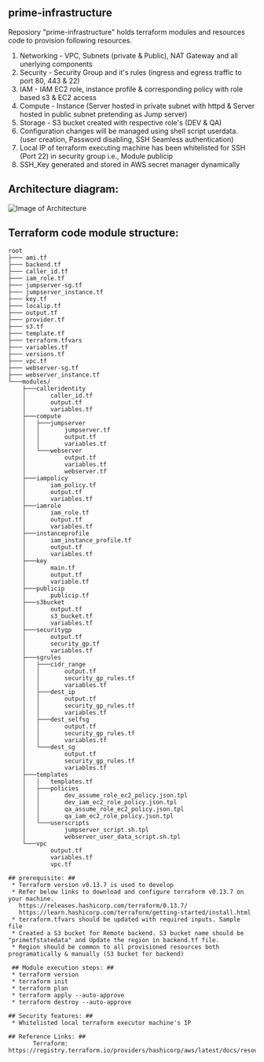 ## prime-infrastructure ##

Reposiory "prime-infrastructure" holds terraform modules and resources code to provision following resources.
1. Networking - VPC, Subnets (private & Public), NAT Gateway and all unerlying components
2. Security - Security Group and it's rules (ingress and egress traffic to port 80, 443 & 22)
3. IAM - IAM EC2 role, instance profile & corresponding policy with role based s3 & EC2 access 
4. Compute - Instance (Server hosted in private subnet with httpd & Server hosted in public subnet pretending as Jump server)
5. Storage - S3 bucket created with respective role's (DEV & QA)
6. Configuration changes will be managed using shell script userdata. (user creation, Password disabling, SSH Seamless authentication)
7. Local IP of terraform executing machine has been whitelisted for SSH (Port 22) in security group i.e., Module publicip
8. SSH_Key generated and stored in AWS secret manager dynamically

## Architecture diagram: ##
 
![Image of Architecture](https://github.com/jaipraveen/prime-infrastructure/blob/c9485894c5cd0c7fa9c7e989ab8f61a77d01b39c/arch.PNG)

## Terraform code module structure: ##
```
root
├─── ami.tf
├─── backend.tf
├─── caller_id.tf
├─── iam_role.tf
├─── jumpserver-sg.tf
├─── jumpserver_instance.tf
├─── key.tf
├─── localip.tf
├─── output.tf
├─── provider.tf
├─── s3.tf
├─── template.tf
├─── terraform.tfvars
├─── variables.tf
├─── versions.tf
├─── vpc.tf
├─── webserver-sg.tf
├─── webserver_instance.tf
└───modules/
    ├───calleridentity
    │       caller_id.tf
    │       output.tf
    │       variables.tf
    ├───compute
    │   ├───jumpserver
    │   │       jumpserver.tf
    │   │       output.tf
    │   │       variables.tf
    │   └───webserver
    │           output.tf
    │           variables.tf
    │           webserver.tf
    ├───iampolicy
    │       iam_policy.tf
    │       output.tf
    │       variables.tf
    ├───iamrole
    │       iam_role.tf
    │       output.tf
    │       variables.tf
    ├───instanceprofile
    │       iam_instance_profile.tf
    │       output.tf
    │       variables.tf
    ├───key
    │       main.tf
    │       output.tf
    │       variable.tf
    ├───publicip
    │       publicip.tf
    ├───s3bucket
    │       output.tf
    │       s3_bucket.tf
    │       variables.tf
    ├───securitygp
    │       output.tf
    │       security_gp.tf
    │       variables.tf
    ├───sgrules
    │   ├───cidr_range
    │   │       output.tf
    │   │       security_gp_rules.tf
    │   │       variables.tf
    │   ├───dest_ip
    │   │       output.tf
    │   │       security_gp_rules.tf
    │   │       variables.tf
    │   ├───dest_selfsg
    │   │       output.tf
    │   │       security_gp_rules.tf
    │   │       variables.tf
    │   └───dest_sg
    │           output.tf
    │           security_gp_rules.tf
    │           variables.tf
    ├───templates
    │   │   templates.tf
    │   ├───policies
    │   │       dev_assume_role_ec2_policy.json.tpl
    │   │       dev_iam_ec2_role_policy.json.tpl
    │   │       qa_assume_role_ec2_policy.json.tpl
    │   │       qa_iam_ec2_role_policy.json.tpl
    │   └───userscripts
    │           jumpserver_script.sh.tpl
    │           webserver_user_data_script.sh.tpl
    └───vpc
            output.tf
            variables.tf
            vpc.tf

## prerequisite: ##
 * Terraform version v0.13.7 is used to develop  
 * Refer below links to download and configure terraform v0.13.7 on your machine.
   https://releases.hashicorp.com/terraform/0.13.7/
   https://learn.hashicorp.com/terraform/getting-started/install.html   
 * terraform.tfvars should be updated with required inputs. Sample file
 * Created a S3 bucket for Remote backend. S3 bucket name should be "primetfstatedata" and Update the region in backend.tf file.
 * Region should be common to all provisioned resources both programatically & manually (S3 bucket for backend)
 
 ## Module execution steps: ## 
 * terraform version
 * terraform init
 * terraform plan
 * terraform apply --auto-approve
 * terraform destroy --auto-approve

## Security features: ## 
 * Whitelisted local terraform executor machine's IP 

## Reference Links: ## 
       Terraform:      https://registry.terraform.io/providers/hashicorp/aws/latest/docs/resources/
             
        

